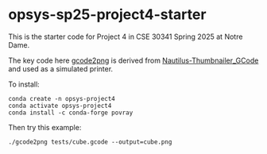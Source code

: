 # opsys-sp25-project4-starter

This is the starter code for Project 4 in CSE 30341 Spring 2025 at Notre Dame.

The key code here [gcode2png](gcode2png) is derived from [Nautilus-Thumbnailer_GCode](https://github.com/Spiritdude/Nautilus_Thumbnailer_GCode) and used as a simulated printer.

To install:

```
conda create -n opsys-project4
conda activate opsys-project4
conda install -c conda-forge povray
```

Then try this example:

```
./gcode2png tests/cube.gcode --output=cube.png
```
